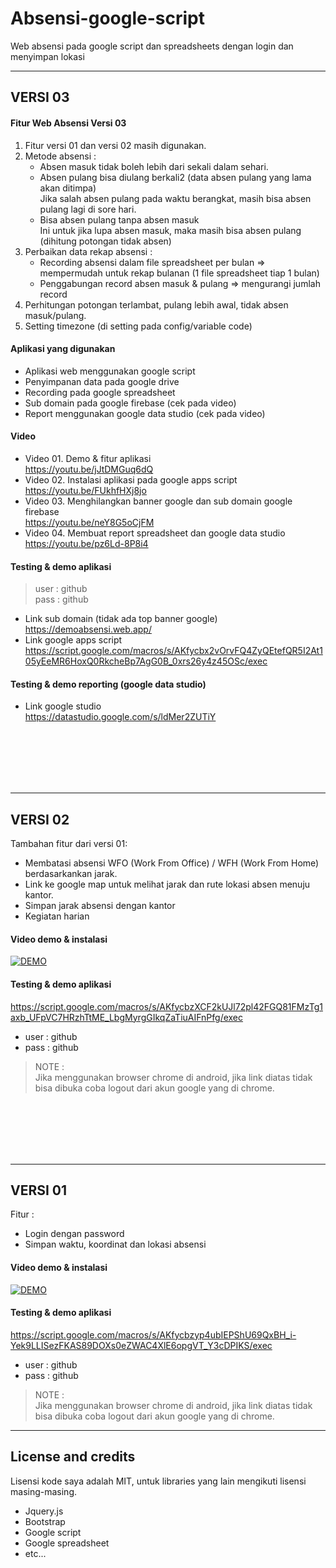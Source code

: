 # Absensi-google-script
Web absensi pada google script dan spreadsheets dengan login dan menyimpan lokasi

<hr>

## VERSI 03

#### Fitur Web Absensi Versi 03
1. Fitur versi 01 dan versi 02 masih digunakan.
2. Metode absensi :
    - Absen masuk tidak boleh lebih dari sekali dalam sehari.
    - Absen pulang bisa diulang berkali2 (data absen pulang yang lama akan ditimpa)  
    Jika salah absen pulang pada waktu berangkat, masih bisa absen pulang lagi di sore hari.  
    - Bisa absen pulang tanpa absen masuk  
    Ini untuk jika lupa absen masuk, maka masih bisa absen pulang (dihitung potongan tidak absen) 
3. Perbaikan data rekap absensi :
    - Recording absensi dalam file spreadsheet per bulan ⇒  mempermudah untuk rekap bulanan (1 file spreadsheet tiap 1 bulan)
    - Penggabungan record absen masuk & pulang ⇒ mengurangi jumlah record
4. Perhitungan potongan terlambat, pulang lebih awal, tidak absen masuk/pulang.
5. Setting timezone (di setting pada config/variable code)

#### Aplikasi yang digunakan
- Aplikasi web menggunakan google script
- Penyimpanan data pada google drive
- Recording pada google spreadsheet
- Sub domain pada google firebase (cek pada video)
- Report menggunakan google data studio (cek pada video)

#### Video 
- Video 01. Demo & fitur aplikasi  
https://youtu.be/jJtDMGuq6dQ
- Video 02. Instalasi aplikasi pada google apps script  
https://youtu.be/FUkhfHXj8jo
- Video 03. Menghilangkan banner google dan sub domain google firebase  
https://youtu.be/neY8G5oCjFM
- Video 04. Membuat report spreadsheet dan google data studio  
https://youtu.be/pz6Ld-8P8i4

#### Testing & demo aplikasi 
  >  user : github  
  >  pass : github  
- Link sub domain (tidak ada top banner google)  
https://demoabsensi.web.app/
- Link google apps script  
https://script.google.com/macros/s/AKfycbx2vOrvFQ4ZyQEtefQR5I2At105yEeMR6HoxQ0RkcheBp7AgG0B_0xrs26y4z45OSc/exec  

#### Testing & demo reporting (google data studio)
- Link google studio  
https://datastudio.google.com/s/ldMer2ZUTiY

<br>
<br>
<br>
<br>
<br>
  
  
  
<hr>

## VERSI 02
Tambahan fitur dari versi 01:
- Membatasi absensi WFO (Work From Office) / WFH (Work From Home) berdasarkankan jarak.
- Link ke google map untuk melihat jarak dan rute lokasi absen menuju kantor.
- Simpan jarak absensi dengan kantor 
- Kegiatan harian
#### Video demo & instalasi
[![DEMO](http://img.youtube.com/vi/Sf83RYbiwo0/0.jpg)](https://youtu.be/Sf83RYbiwo0)

#### Testing & demo aplikasi
https://script.google.com/macros/s/AKfycbzXCF2kUJl72pl42FGQ81FMzTg1axb_UFpVC7HRzhTtME_LbgMyrgGIkqZaTiuAIFnPfg/exec
- user : github
- pass : github

> NOTE :   
> Jika menggunakan browser chrome di android, jika link diatas tidak bisa dibuka coba logout dari akun google yang di chrome.
<br>
<br>
<br>
<br>
<br>

<hr>

## VERSI 01
Fitur :
- Login dengan password
- Simpan waktu, koordinat dan lokasi absensi
#### Video demo & instalasi
[![DEMO](http://img.youtube.com/vi/l8oBqwMrlaE/0.jpg)](https://youtu.be/l8oBqwMrlaE)

#### Testing & demo aplikasi
https://script.google.com/macros/s/AKfycbzyp4ubIEPShU69QxBH_i-Yek9LLISezFKAS89DOXs0eZWAC4XlE6opgVT_Y3cDPIKS/exec
- user : github
- pass : github

> NOTE :   
> Jika menggunakan browser chrome di android, jika link diatas tidak bisa dibuka coba logout dari akun google yang di chrome.

<hr>

## License and credits
Lisensi kode saya adalah MIT, untuk libraries yang lain mengikuti lisensi masing-masing.
- Jquery.js
- Bootstrap
- Google script
- Google spreadsheet
- etc...
